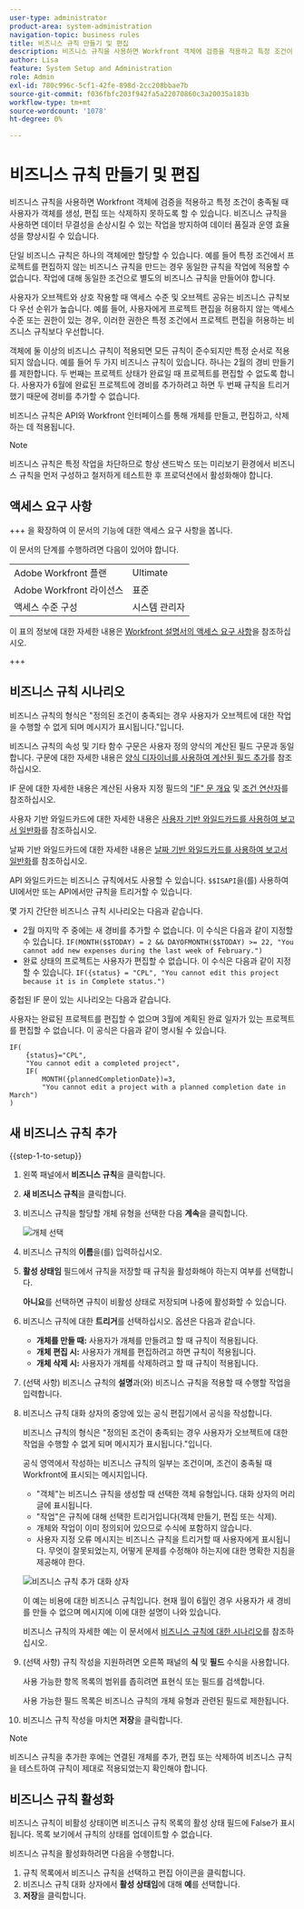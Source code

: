 ```yaml
---
user-type: administrator
product-area: system-administration
navigation-topic: business rules
title: 비즈니스 규칙 만들기 및 편집
description: 비즈니스 규칙을 사용하면 Workfront 객체에 검증을 적용하고 특정 조건이 충족될 때 사용자가 객체를 생성, 편집 또는 삭제하지 못하도록 할 수 있습니다. 비즈니스 규칙을 사용하면 데이터 무결성을 손상시킬 수 있는 작업을 방지하여 데이터 품질과 운영 효율성을 향상시킬 수 있습니다.
author: Lisa
feature: System Setup and Administration
role: Admin
exl-id: 780c996c-5cf1-42fe-898d-2cc208bbae7b
source-git-commit: f036fbfc203f942fa5a22070860c3a20035a183b
workflow-type: tm+mt
source-wordcount: '1078'
ht-degree: 0%

---
```


# 비즈니스 규칙 만들기 및 편집

비즈니스 규칙을 사용하면 Workfront 객체에 검증을 적용하고 특정 조건이 충족될 때 사용자가 객체를 생성, 편집 또는 삭제하지 못하도록 할 수 있습니다. 비즈니스 규칙을 사용하면 데이터 무결성을 손상시킬 수 있는 작업을 방지하여 데이터 품질과 운영 효율성을 향상시킬 수 있습니다.

단일 비즈니스 규칙은 하나의 객체에만 할당할 수 있습니다. 예를 들어 특정 조건에서 프로젝트를 편집하지 않는 비즈니스 규칙을 만드는 경우 동일한 규칙을 작업에 적용할 수 없습니다. 작업에 대해 동일한 조건으로 별도의 비즈니스 규칙을 만들어야 합니다.

사용자가 오브젝트와 상호 작용할 때 액세스 수준 및 오브젝트 공유는 비즈니스 규칙보다 우선 순위가 높습니다. 예를 들어, 사용자에게 프로젝트 편집을 허용하지 않는 액세스 수준 또는 권한이 있는 경우, 이러한 권한은 특정 조건에서 프로젝트 편집을 허용하는 비즈니스 규칙보다 우선합니다.

객체에 둘 이상의 비즈니스 규칙이 적용되면 모든 규칙이 준수되지만 특정 순서로 적용되지 않습니다. 예를 들어 두 가지 비즈니스 규칙이 있습니다. 하나는 2월의 경비 만들기를 제한합니다. 두 번째는 프로젝트 상태가 완료일 때 프로젝트를 편집할 수 없도록 합니다. 사용자가 6월에 완료된 프로젝트에 경비를 추가하려고 하면 두 번째 규칙을 트리거했기 때문에 경비를 추가할 수 없습니다.

비즈니스 규칙은 API와 Workfront 인터페이스를 통해 개체를 만들고, 편집하고, 삭제하는 데 적용됩니다.

>[!NOTE]
>
>비즈니스 규칙은 특정 작업을 차단하므로 항상 샌드박스 또는 미리보기 환경에서 비즈니스 규칙을 먼저 구성하고 철저하게 테스트한 후 프로덕션에서 활성화해야 합니다.

## 액세스 요구 사항

+++ 을 확장하여 이 문서의 기능에 대한 액세스 요구 사항을 봅니다.

이 문서의 단계를 수행하려면 다음이 있어야 합니다.

<table style="table-layout:auto"> 
 <col> 
 <col> 
 <tbody> 
  <tr> 
   <td>Adobe Workfront 플랜</td> 
   <td>Ultimate</td> 
  </tr> 
  <tr> 
   <td>Adobe Workfront 라이선스</td> 
   <td>표준</td> 
  </tr> 
  <tr> 
   <td>액세스 수준 구성</td> 
   <td>시스템 관리자</td> 
  </tr>  
 </tbody> 
</table>

이 표의 정보에 대한 자세한 내용은 [Workfront 설명서의 액세스 요구 사항](/help/quicksilver/administration-and-setup/add-users/access-levels-and-object-permissions/access-level-requirements-in-documentation.md)을 참조하십시오.

+++

## 비즈니스 규칙 시나리오

비즈니스 규칙의 형식은 &quot;정의된 조건이 충족되는 경우 사용자가 오브젝트에 대한 작업을 수행할 수 없게 되며 메시지가 표시됩니다.&quot;입니다.

비즈니스 규칙의 속성 및 기타 함수 구문은 사용자 정의 양식의 계산된 필드 구문과 동일합니다. 구문에 대한 자세한 내용은 [양식 디자이너를 사용하여 계산된 필드 추가](/help/quicksilver/administration-and-setup/customize-workfront/create-manage-custom-forms/form-designer/design-a-form/add-a-calculated-field.md)를 참조하십시오.

IF 문에 대한 자세한 내용은 계산된 사용자 지정 필드의 [&quot;IF&quot; 문 개요](/help/quicksilver/reports-and-dashboards/reports/calc-cstm-data-reports/if-statements-overview.md) 및 [조건 연산자](/help/quicksilver/reports-and-dashboards/reports/calc-cstm-data-reports/condition-operators-calculated-custom-expressions.md)를 참조하십시오.

사용자 기반 와일드카드에 대한 자세한 내용은 [사용자 기반 와일드카드를 사용하여 보고서 일반화](/help/quicksilver/reports-and-dashboards/reports/reporting-elements/use-user-based-wildcards-generalize-reports.md)를 참조하십시오.

날짜 기반 와일드카드에 대한 자세한 내용은 [날짜 기반 와일드카드를 사용하여 보고서 일반화](/help/quicksilver/reports-and-dashboards/reports/reporting-elements/use-date-based-wildcards-generalize-reports.md)를 참조하십시오.

API 와일드카드는 비즈니스 규칙에서도 사용할 수 있습니다. `$$ISAPI`을(를) 사용하여 UI에서만 또는 API에서만 규칙을 트리거할 수 있습니다.

몇 가지 간단한 비즈니스 규칙 시나리오는 다음과 같습니다.

* 2월 마지막 주 중에는 새 경비를 추가할 수 없습니다. 이 수식은 다음과 같이 지정할 수 있습니다. `IF(MONTH($$TODAY) = 2 && DAYOFMONTH($$TODAY) >= 22, "You cannot add new expenses during the last week of February.")`
* 완료 상태의 프로젝트는 사용자가 편집할 수 없습니다. 이 수식은 다음과 같이 지정할 수 있습니다. `IF({status} = "CPL", "You cannot edit this project because it is in Complete status.")`

중첩된 IF 문이 있는 시나리오는 다음과 같습니다.

사용자는 완료된 프로젝트를 편집할 수 없으며 3월에 계획된 완료 일자가 있는 프로젝트를 편집할 수 없습니다. 이 공식은 다음과 같이 명시될 수 있습니다.

```
IF(
    {status}="CPL",
    "You cannot edit a completed project",
    IF(
        MONTH({plannedCompletionDate})=3,
        "You cannot edit a project with a planned completion date in March")
)
```

## 새 비즈니스 규칙 추가

{{step-1-to-setup}}

1. 왼쪽 패널에서 **비즈니스 규칙**&#x200B;을 클릭합니다.
1. **새 비즈니스 규칙**&#x200B;을 클릭합니다.
1. 비즈니스 규칙을 할당할 개체 유형을 선택한 다음 **계속**&#x200B;을 클릭합니다.

   ![개체 선택](assets/object-for-business-rule2.png)

1. 비즈니스 규칙의 **이름**&#x200B;을(를) 입력하십시오.
1. **활성 상태임** 필드에서 규칙을 저장할 때 규칙을 활성화해야 하는지 여부를 선택합니다.

   **아니요**&#x200B;를 선택하면 규칙이 비활성 상태로 저장되며 나중에 활성화할 수 있습니다.

1. 비즈니스 규칙에 대한 **트리거**&#x200B;를 선택하십시오. 옵션은 다음과 같습니다.

   * **개체를 만들 때:** 사용자가 개체를 만들려고 할 때 규칙이 적용됩니다.
   * **개체 편집 시:** 사용자가 개체를 편집하려고 하면 규칙이 적용됩니다.
   * **개체 삭제 시:** 사용자가 개체를 삭제하려고 할 때 규칙이 적용됩니다.

1. (선택 사항) 비즈니스 규칙의 **설명**&#x200B;과(와) 비즈니스 규칙을 적용할 때 수행할 작업을 입력합니다.
1. 비즈니스 규칙 대화 상자의 중앙에 있는 공식 편집기에서 공식을 작성합니다.

   비즈니스 규칙의 형식은 &quot;정의된 조건이 충족되는 경우 사용자가 오브젝트에 대한 작업을 수행할 수 없게 되며 메시지가 표시됩니다.&quot;입니다.

   공식 영역에서 작성하는 비즈니스 규칙의 일부는 조건이며, 조건이 충족될 때 Workfront에 표시되는 메시지입니다.

   * &quot;객체&quot;는 비즈니스 규칙을 생성할 때 선택한 객체 유형입니다. 대화 상자의 머리글에 표시됩니다.
   * &quot;작업&quot;은 규칙에 대해 선택한 트리거입니다(객체 만들기, 편집 또는 삭제).
   * 개체와 작업이 이미 정의되어 있으므로 수식에 포함하지 않습니다.
   * 사용자 지정 오류 메시지는 비즈니스 규칙을 트리거할 때 사용자에게 표시됩니다. 무엇이 잘못되었는지, 어떻게 문제를 수정해야 하는지에 대한 명확한 지침을 제공해야 한다.

   ![비즈니스 규칙 추가 대화 상자](assets/add-business-rule-dialog-no-ai-button.png)

   이 예는 비용에 대한 비즈니스 규칙입니다. 현재 월이 6월인 경우 사용자가 새 경비를 만들 수 없으며 메시지에 이에 대한 설명이 나와 있습니다.

   비즈니스 규칙의 자세한 예는 이 문서에서 [비즈니스 규칙에 대한 시나리오](#scenarios-for-business-rules)를 참조하십시오.

1. (선택 사항) 규칙 작성을 지원하려면 오른쪽 패널의 **식** 및 **필드** 수식을 사용합니다.

   사용 가능한 항목 목록의 범위를 좁히려면 표현식 또는 필드를 검색합니다.

   사용 가능한 필드 목록은 비즈니스 규칙의 개체 유형과 관련된 필드로 제한됩니다.

1. 비즈니스 규칙 작성을 마치면 **저장**&#x200B;을 클릭합니다.

>[!NOTE]
>
>비즈니스 규칙을 추가한 후에는 연결된 개체를 추가, 편집 또는 삭제하여 비즈니스 규칙을 테스트하여 규칙이 제대로 적용되었는지 확인해야 합니다.

## 비즈니스 규칙 활성화

비즈니스 규칙이 비활성 상태이면 비즈니스 규칙 목록의 활성 상태 필드에 False가 표시됩니다. 목록 보기에서 규칙의 상태를 업데이트할 수 없습니다.

비즈니스 규칙을 활성화하려면 다음을 수행합니다.

1. 규칙 목록에서 비즈니스 규칙을 선택하고 편집 아이콘을 클릭합니다.
1. 비즈니스 규칙 대화 상자에서 **활성 상태임**&#x200B;에 대해 **예**&#x200B;를 선택합니다.
1. **저장**&#x200B;을 클릭합니다.
